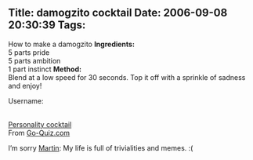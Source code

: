 Title: damogzito cocktail
Date: 2006-09-08 20:30:39
Tags: 
---
How to make a damogzito
<strong>Ingredients:</strong><br/>
5 parts pride<br/>
5 parts ambition<br/>
1 part instinct
<strong>Method:</strong><br/>
Blend at a low speed for 30 seconds. Top it off with a sprinkle of sadness and enjoy!

Username:<br/><br/><p><a href="http://www.go-quiz.com/cocktail/cocktail.php">Personality cocktail</a><br/>
From <a href="http://www.go-quiz.com">Go-Quiz.com</a></p>
<p align="left">I&#8217;m sorry <a target="_blank" href="http://blog.madduck.net/debian/2006.08.31-memes-AGAIN">Martin</a>: My life is full of trivialities and memes. :(</p>
